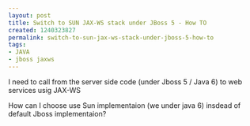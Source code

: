 ```yaml
---
layout: post
title: Switch to SUN JAX-WS stack under JBoss 5 - How TO
created: 1240323827
permalink: switch-to-sun-jax-ws-stack-under-jboss-5-how-to
tags:
- JAVA
- jboss jaxws
---
```

<p>I need to call from the server side code (under Jboss 5 / Java 6) to web services usig JAX-WS</p>
<p>How can I choose use Sun implementaion (we under java 6) insdead of default Jboss implementaion?</p>
